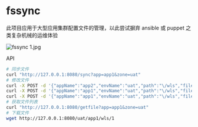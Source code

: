 # fssync

此项目应用于大型应用集群配置文件的管理，以此尝试摒弃 ansible 或 puppet 之类复杂机械的运维体验

![fssync _1_.jpg](https://i.loli.net/2021/08/15/yae9p8OYoirzXCs.jpg)

API

```bash
# 同步文件
curl "http://127.0.0.1:8080/sync?app=app1&zone=uat"
# 修改文件
curl -X POST -d '{"appName":"app2","envName":"uat","path":"\/wls","filename":"1","operate":"add","datas":{"key1":"value1","key2":"value2"}}' "http://127.0.0.1:8080/modify"
curl -X POST -d '{"appName":"app1","envName":"uat","path":"\/wls","filename":"1","operate":"edit","datas":{"key1":"value100","key2":""}}' "http://127.0.0.1:8080/modify"
curl -X POST -d '{"appName":"app1","envName":"uat","path":"\/wls","filename":"1","operate":"del","datas":{"key1":"value100","key2":""}}' "http://127.0.0.1:8080/modify"
# 获取文件列表
curl "http://127.0.0.1:8080/getfile?app=app1&zone=uat"
# 下载文件
wget http://127.0.0.1:8080/uat/app1/wls/1
```
